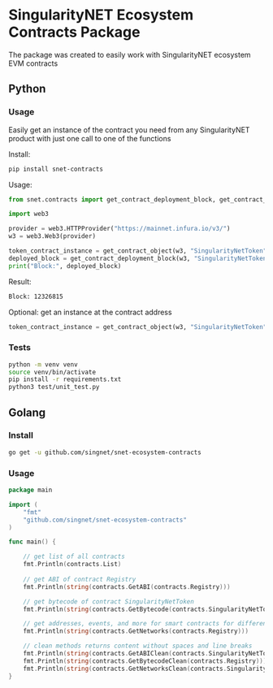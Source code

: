 # SingularityNET Ecosystem Contracts Package

The package was created to easily work with SingularityNET ecosystem EVM contracts

## Python
### Usage 
  
Easily get an instance of the contract you need from any SingularityNET product with just one call to one of the functions

Install:
```bash
pip install snet-contracts
```

Usage:
```python
from snet.contracts import get_contract_deployment_block, get_contract_object

import web3

provider = web3.HTTPProvider("https://mainnet.infura.io/v3/")
w3 = web3.Web3(provider)

token_contract_instance = get_contract_object(w3, "SingularityNetToken")
deployed_block = get_contract_deployment_block(w3, "SingularityNetToken")
print("Block:", deployed_block)
```
Result:
```bash
Block: 12326815
```

Optional: get an instance at the contract address
```python
token_contract_instance = get_contract_object(w3, "SingularityNetToken" "0x5B7533812759B45C2B44C19e320ba2cD2681b542")
```

### Tests

```bash
python -m venv venv
source venv/bin/activate
pip install -r requirements.txt
python3 test/unit_test.py
```

## Golang

### Install
```bash
go get -u github.com/singnet/snet-ecosystem-contracts
```

### Usage

```go
package main

import (
	"fmt"
	"github.com/singnet/snet-ecosystem-contracts"
)

func main() {

	// get list of all contracts
	fmt.Println(contracts.List)
	
	// get ABI of contract Registry
	fmt.Println(string(contracts.GetABI(contracts.Registry)))

	// get bytecode of contract SingularityNetToken
	fmt.Println(string(contracts.GetBytecode(contracts.SingularityNetToken)))

	// get addresses, events, and more for smart contracts for different networks
	fmt.Println(string(contracts.GetNetworks(contracts.Registry)))

	// clean methods returns content without spaces and line breaks
	fmt.Println(string(contracts.GetABIClean(contracts.SingularityNetToken)))
	fmt.Println(string(contracts.GetBytecodeClean(contracts.Registry)))
	fmt.Println(string(contracts.GetNetworksClean(contracts.SingularityNetToken)))
}

```
